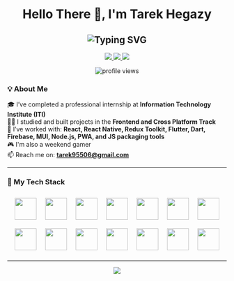 <h1 align="center">Hello There 👋, I'm Tarek Hegazy</h1>

<h2 align="center">
  <img src="https://readme-typing-svg.herokuapp.com?font=Fira+Code&size=28&pause=1000&center=true&vCenter=true&width=500&lines=Frontend+Developer;React+Native+Developer;Flutter+Developer;ITI+Internship+Graduate;Clean+Code+Enthusiast" alt="Typing SVG" />
</h2>


<p align="center">
  <a href="mailto:tarek95506@gmail.com">
    <img src="https://img.shields.io/badge/-Gmail-D14836?style=for-the-badge&logo=gmail&logoColor=white" />
  </a>
  <a href="https://github.com/Tarek-Hegazy">
    <img src="https://img.shields.io/badge/-GitHub-181717?style=for-the-badge&logo=github&logoColor=white" />
  </a>
  <a href="https://www.linkedin.com/in/tarek-hegazy97">
    <img src="https://img.shields.io/badge/-LinkedIn-0077B5?style=for-the-badge&logo=linkedin&logoColor=white" />
  </a>
</p>

<p align="center">
  <img src="https://komarev.com/ghpvc/?username=Tarek-Hegazy&label=Profile%20views&color=6c5ce7&style=flat" alt="profile views" />
</p>


### 💡 About Me

🎓 I’ve completed a professional internship at **Information Technology Institute (ITI)**  
🧑‍💻 I studied and built projects in the **Frontend and Cross Platform Track**  
💪 I’ve worked with: **React, React Native, Redux Toolkit, Flutter, Dart, Firebase, MUI, Node.js, PWA, and JS packaging tools**  
🎮 I'm also a weekend gamer  
📫 Reach me on: **tarek95506@gmail.com**

---


### 🚀 My Tech Stack

<div align="center" style="display: flex; flex-wrap: wrap; justify-content: center;">
  <img src="https://cdn.jsdelivr.net/gh/devicons/devicon/icons/html5/html5-original.svg" width="50" style="margin: 10px;" />
  <img src="https://cdn.jsdelivr.net/gh/devicons/devicon/icons/css3/css3-original.svg" width="50" style="margin: 10px;" />
  <img src="https://cdn.jsdelivr.net/gh/devicons/devicon/icons/javascript/javascript-original.svg" width="50" style="margin: 10px;" />
  <img src="https://cdn.jsdelivr.net/gh/devicons/devicon/icons/typescript/typescript-original.svg" width="50" style="margin: 10px;" />
  <img src="https://cdn.jsdelivr.net/gh/devicons/devicon/icons/react/react-original.svg" width="50" style="margin: 10px;" />
  <img src="https://cdn.jsdelivr.net/gh/devicons/devicon/icons/redux/redux-original.svg" width="50" style="margin: 10px;" />
  <img src="https://cdn.jsdelivr.net/gh/devicons/devicon/icons/nextjs/nextjs-original.svg" width="50" style="margin: 10px;" />
  <img src="https://cdn.jsdelivr.net/gh/devicons/devicon/icons/flutter/flutter-original.svg" width="50" style="margin: 10px;" />
  <img src="https://cdn.jsdelivr.net/gh/devicons/devicon/icons/dart/dart-original.svg" width="50" style="margin: 10px;" />
  <img src="https://cdn.jsdelivr.net/gh/devicons/devicon/icons/firebase/firebase-plain.svg" width="50" style="margin: 10px;" />
  <img src="https://cdn.jsdelivr.net/gh/devicons/devicon/icons/nodejs/nodejs-original.svg" width="50" style="margin: 10px;" />
  <img src="https://cdn.jsdelivr.net/gh/devicons/devicon/icons/git/git-original.svg" width="50" style="margin: 10px;" />
  <img src="https://cdn.jsdelivr.net/gh/devicons/devicon/icons/vscode/vscode-original.svg" width="50" style="margin: 10px;" />
  <img src="https://cdn.jsdelivr.net/gh/devicons/devicon/icons/figma/figma-original.svg" width="50" style="margin: 10px;" />
</div>


---

<p align="center">
  <img src="https://capsule-render.vercel.app/api?type=waving&color=6C63FF&height=100&section=footer"/>
</p>

